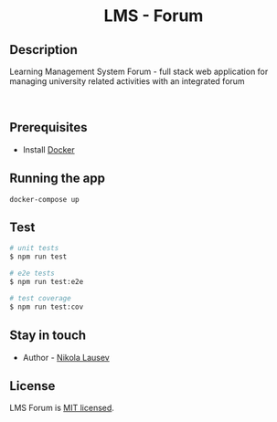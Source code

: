 <h1 align="center">LMS - Forum</h1>

## Description

  <p>Learning Management System Forum - full stack web application for managing university related activities with an integrated forum</p>
  </p><br>
  
## Prerequisites
- Install [Docker](https://www.docker.com/)

## Running the app

```
docker-compose up
```

## Test

```bash
# unit tests
$ npm run test

# e2e tests
$ npm run test:e2e

# test coverage
$ npm run test:cov
```

## Stay in touch

- Author - [Nikola Lausev](https://github.com/sushiPlague)

## License

LMS Forum is [MIT licensed](LICENSE).
